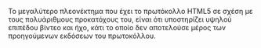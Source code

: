 Το μεγαλύτερο πλεονέκτημα που έχει το πρωτόκολλο HTML5 σε σχέση με τους πολυάριθμους προκατόχους του, είναι ότι υποστηρίζει υψηλού επιπέδου βίντεο και ήχο, κάτι το οποίο δεν αποτελούσε μέρος των προηγούμενων εκδόσεων του πρωτοκόλλου.

